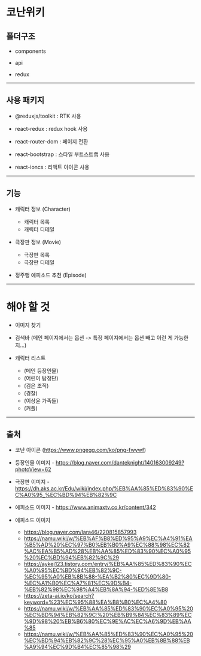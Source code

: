 # 코난위키

## 폴더구조

- components

- api

- redux

---

## 사용 패키지

- @reduxjs/toolkit : RTK 사용

- react-redux : redux hook 사용

- react-router-dom : 페이지 전환

- react-bootstrap : 스타일 부트스트랩 사용

- react-ioncs : 리액트 아이콘 사용

---

## 기능

- 캐릭터 정보 (Character)

  - 캐릭터 목록
  - 캐릭터 디테일

- 극장판 정보 (Movie)

  - 극장판 목록
  - 극장판 디테일

- 정주행 에피소드 추천 (Episode)

---

# 해야 할 것

- 이미지 찾기

- 검색바 (메인 페이지에서는 옵션 -> 특정 페이지에서는 옵션 빼고 이런 게 가능한지...)

- 캐릭터 리스트
  - (메인 등장인물)
  - (어린이 탐정단)
  - (검은 조직)
  - (경찰)
  - (이상윤 가족들)
  - (커플)

---

## 출처

- 코난 아이콘 (https://www.pngegg.com/ko/png-fwywf)

- 등장인물 이미지 - https://blog.naver.com/danteknight/140163009249?photoView=62

- 극장판 이미지 - https://dh.aks.ac.kr/Edu/wiki/index.php/%EB%AA%85%ED%83%90%EC%A0%95_%EC%BD%94%EB%82%9C
- 에피소드 이미지 - https://www.animaxtv.co.kr/content/342

- 에피소드 이미지
  - https://blog.naver.com/lara46/220815857993
  - https://namu.wiki/w/%EB%AF%B8%ED%95%A9%EC%A4%91%EA%B5%AD%20%EC%97%B0%EB%B0%A9%EC%88%98%EC%82%AC%EA%B5%AD%28%EB%AA%85%ED%83%90%EC%A0%95%20%EC%BD%94%EB%82%9C%29
  - https://aykej123.tistory.com/entry/%EB%AA%85%ED%83%90%EC%A0%95%EC%BD%94%EB%82%9C-%EC%95%A0%EB%8B%88-%EA%B2%80%EC%9D%80-%EC%A1%B0%EC%A7%81%EC%9D%B4-%EB%82%98%EC%98%A4%EB%8A%94-%ED%8E%B8
  - https://zeta-ai.io/ko/search?keyword=%23%EC%95%88%EA%B8%B0%EC%A4%80
  - https://namu.wiki/w/%EB%AA%85%ED%83%90%EC%A0%95%20%EC%BD%94%EB%82%9C:%20%EB%B9%84%EC%83%89%EC%9D%98%20%EB%B6%80%EC%9E%AC%EC%A6%9D%EB%AA%85
  - https://namu.wiki/w/%EB%AA%85%ED%83%90%EC%A0%95%20%EC%BD%94%EB%82%9C%28%EC%95%A0%EB%8B%88%EB%A9%94%EC%9D%B4%EC%85%98%29
